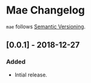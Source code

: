# Mae Changelog

`mae` follows [Semantic Versioning](http://semver.org/).


## [0.0.1] - 2018-12-27
### Added
- Intial release.
